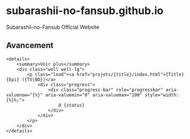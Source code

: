 # subarashii-no-fansub.github.io
Subarashii-no-Fansub Official Website

## Avancement
```
<details>
	<summary>Voir plus</summary>
	<div class="well well-lg">
		<p class="lead"><a href="projets/{title}/index.html">{Title} {Epi} ({TV|BD})</a>
			<div class="progress">
				<div class="progress-bar" role="progressbar" aria-valuenow="{%}" aria-valuemin="0" aria-valuemax="100" style="width: {%}%;">
					@ {status}
				</div>
			</div>
		</p>
	</div>
</details>
```

